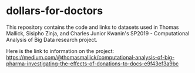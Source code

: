# dollars-for-doctors

This repository contains the code and links to datasets used in Thomas Mallick, Sisipho Zinja, and Charles Junior Kwanin's SP2019 - Computational Analysis of Big Data research project. 

Here is the link to information on the project: https://medium.com/@thomasmallick/computational-analysis-of-big-pharma-investigating-the-effects-of-donations-to-docs-e9f43ef3a9bc
